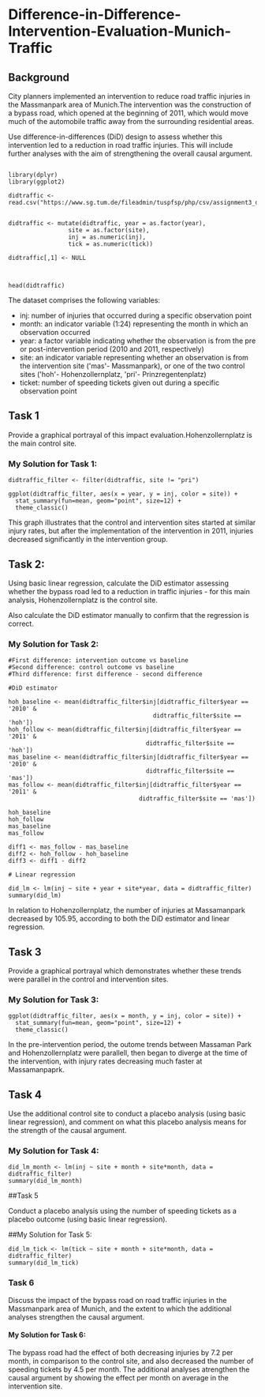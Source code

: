 # Difference-in-Difference-Intervention-Evaluation-Munich-Traffic

## Background

City planners implemented an intervention to reduce road traffic injuries in the Massmanpark area of Munich.The intervention was the construction of a bypass road, which opened at the beginning of 2011, which would move much of the automobile traffic away from the surrounding residential areas.

Use difference-in-differences (DiD) design to assess whether this intervention led to a reduction in road traffic injuries. This will include further analyses with the aim of strengthening the overall causal argument.

```{r, message=FALSE, warning=FALSE}

library(dplyr)
library(ggplot2)

didtraffic <- read.csv("https://www.sg.tum.de/fileadmin/tuspfsp/php/csv/assignment3_did.csv")


didtraffic <- mutate(didtraffic, year = as.factor(year),
                 site = as.factor(site),
                 inj = as.numeric(inj),
                 tick = as.numeric(tick))

didtraffic[,1] <- NULL



head(didtraffic)
```
The dataset comprises the following variables:

* inj: number of injuries that occurred during a specific observation point
* month: an indicator variable (1:24) representing the month in which an observation occurred
* year: a factor variable indicating whether the observation is from the pre or post-intervention period (2010 and 2011, respectively)
* site: an indicator variable representing whether an observation is from the intervention site ('mas'- Massmanpark), or one of the two control sites ('hoh'- Hohenzollernplatz, 'pri'- Prinzregentenplatz)
* ticket: number of speeding tickets given out during a specific observation point

## Task 1

Provide a graphical portrayal of this impact evaluation.Hohenzollernplatz is the main control site. 

### My Solution for Task 1: 

```{r, message=FALSE, warning=FALSE}
didtraffic_filter <- filter(didtraffic, site != "pri")

ggplot(didtraffic_filter, aes(x = year, y = inj, color = site)) +
  stat_summary(fun=mean, geom="point", size=12) +
  theme_classic()

```
This graph illustrates that the control and intervention sites started at similar injury rates, but after the
implementation of the intervention in 2011, injuries decreased significantly in the intervention group.

## Task 2:

Using basic linear regression, calculate the DiD estimator assessing whether the bypass road led to a reduction in traffic injuries - for this main analysis, Hohenzollernplatz is the control site.

Also calculate the DiD estimator manually to confirm that the regression is correct.

### My Solution for Task 2:

```{r, message=FALSE, warning=FALSE}
#First difference: intervention outcome vs baseline
#Second difference: control outcome vs baseline
#Third difference: first difference - second difference

#DiD estimator

hoh_baseline <- mean(didtraffic_filter$inj[didtraffic_filter$year == '2010' & 
                                         didtraffic_filter$site == 'hoh'])
hoh_follow <- mean(didtraffic_filter$inj[didtraffic_filter$year == '2011' & 
                                       didtraffic_filter$site == 'hoh'])
mas_baseline <- mean(didtraffic_filter$inj[didtraffic_filter$year == '2010' &
                                       didtraffic_filter$site == 'mas'])
mas_follow <- mean(didtraffic_filter$inj[didtraffic_filter$year == '2011' &
                                     didtraffic_filter$site == 'mas'])

hoh_baseline
hoh_follow
mas_baseline
mas_follow

diff1 <- mas_follow - mas_baseline
diff2 <- hoh_follow - hoh_baseline
diff3 <- diff1 - diff2

# Linear regression

did_lm <- lm(inj ~ site + year + site*year, data = didtraffic_filter)
summary(did_lm)

```
In relation to Hohenzollernplatz, the number of injuries at Massamanpark decreased by 105.95, according to both the DiD estimator and linear regression. 

## Task 3

Provide a graphical portrayal which demonstrates whether these trends were parallel in the control and intervention sites.

### My Solution for Task 3:

```{r, message=FALSE, warning=FALSE}
ggplot(didtraffic_filter, aes(x = month, y = inj, color = site)) +
  stat_summary(fun=mean, geom="point", size=12) +
  theme_classic()

```
In the pre-intervention period, the outome trends between Massaman Park and Hohenzollernplatz were parallell, then began to diverge at the time of the intervention, with injury rates decreasing much faster at Massamanpaprk. 

## Task 4

Use the additional control site to conduct a placebo analysis (using basic linear regression), and comment on what this placebo analysis means for the strength of the causal argument.

### My Solution for Task 4:

```{r, message=FALSE, warning=FALSE}
did_lm_month <- lm(inj ~ site + month + site*month, data = didtraffic_filter)
summary(did_lm_month)

```
##Task 5

Conduct a placebo analysis using the number of speeding tickets as a placebo outcome (using basic linear regression). 

##My Solution for Task 5:
    
```{r, message=FALSE, warning=FALSE}
did_lm_tick <- lm(tick ~ site + month + site*month, data = didtraffic_filter)
summary(did_lm_tick)
```
### Task 6

Discuss the impact of the bypass road on road traffic injuries in the Massmanpark area of Munich, and the extent to which the additional analyses strengthen the causal argument.

#### My Solution for Task 6:

The bypass road had the effect of both decreasing injuries by 7.2 per month, in comparison to the control site,
and also decreased the number of speeding tickets by 4.5 per month. The additional analyses atrengthen the causal argument by showing the effect per month on average in the intervention site. 

